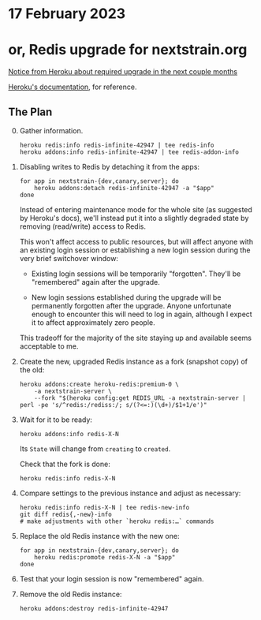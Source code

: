 # 17 February 2023
# or, Redis upgrade for nextstrain.org

[Notice from Heroku about required upgrade in the next couple months](https://files.slack.com/files-pri/T032AT1ND-F04Q7QTUYN5/_nextstrain-server___action_required__version_approaching_end_of_life._upgrade_now__on_your_redis_add-on__redis_)

[Heroku's documentation](https://devcenter.heroku.com/articles/heroku-redis-version-upgrade), for reference.

## The Plan

 0. Gather information.

        heroku redis:info redis-infinite-42947 | tee redis-info
        heroku addons:info redis-infinite-42947 | tee redis-addon-info

 1. Disabling writes to Redis by detaching it from the apps:

        for app in nextstrain-{dev,canary,server}; do
            heroku addons:detach redis-infinite-42947 -a "$app"
        done

    Instead of entering maintenance mode for the whole site (as suggested by
    Heroku's docs), we'll instead put it into a slightly degraded state by
    removing (read/write) access to Redis.

    This won't affect access to public resources, but will affect anyone with
    an existing login session or establishing a new login session during the
    very brief switchover window:

      - Existing login sessions will be temporarily "forgotten".  They'll be
        "remembered" again after the upgrade.

      - New login sessions established during the upgrade will be permanently
        forgotten after the upgrade.  Anyone unfortunate enough to encounter
        this will need to log in again, although I expect it to affect
        approximately zero people.

    This tradeoff for the majority of the site staying up and available seems
    acceptable to me.

 2. Create the new, upgraded Redis instance as a fork (snapshot copy) of the old:

        heroku addons:create heroku-redis:premium-0 \
            -a nextstrain-server \
            --fork "$(heroku config:get REDIS_URL -a nextstrain-server | perl -pe 's/^redis:/rediss:/; s/(?<=:)(\d+)/$1+1/e')"

 3. Wait for it to be ready:

        heroku addons:info redis-X-N

    Its `State` will change from `creating` to `created`.

    Check that the fork is done:

        heroku redis:info redis-X-N

 4. Compare settings to the previous instance and adjust as necessary:

        heroku redis:info redis-X-N | tee redis-new-info
        git diff redis{,-new}-info
        # make adjustments with other `heroku redis:…` commands

 5. Replace the old Redis instance with the new one:
 
        for app in nextstrain-{dev,canary,server}; do
            heroku redis:promote redis-X-N -a "$app"
        done

 6. Test that your login session is now "remembered" again.

 7. Remove the old Redis instance:

        heroku addons:destroy redis-infinite-42947
